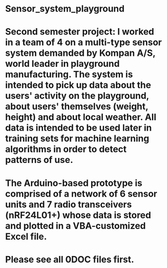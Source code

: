 # Sensor_system_playground


# Second semester project: I worked in a team of 4 on a multi-type sensor system demanded by Kompan A/S, world leader in playground manufacturing. The system is intended to pick up data about the users' activity on the playground, about users' themselves (weight, height) and about local weather. All data is intended to be used later in training sets for machine learning algorithms in order to detect patterns of use.

# The Arduino-based prototype is comprised of a network of 6 sensor units and 7 radio transceivers (nRF24L01+) whose data is stored and plotted in a VBA-customized Excel file.

# Please see all 0DOC files first.
